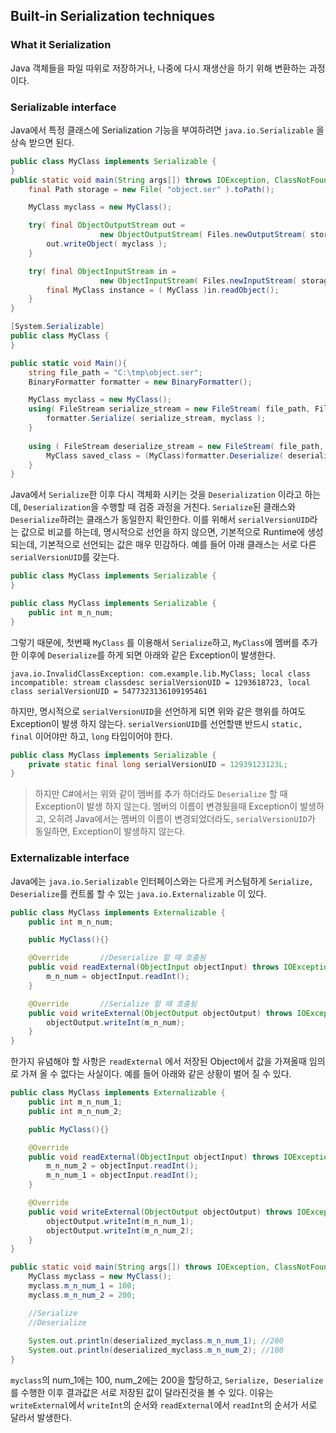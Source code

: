 ## Built-in Serialization techniques

### What it Serialization

Java 객체들을 파일 따위로 저장하거나, 나중에 다시 재생산을 하기 위해 변환하는 과정이다.

### Serializable interface

Java에서 특정 클래스에 Serialization 기능을 부여하려면 `java.io.Serializable` 을 상속 받으면 된다.

```java
public class MyClass implements Serializable {    
}
public static void main(String args[]) throws IOException, ClassNotFoundException {
    final Path storage = new File( "object.ser" ).toPath();

    MyClass myclass = new MyClass();

    try( final ObjectOutputStream out =
                    new ObjectOutputStream( Files.newOutputStream( storage ) ) ) {
        out.writeObject( myclass );
    }

    try( final ObjectInputStream in =
                    new ObjectInputStream( Files.newInputStream( storage ) ) ) {
        final MyClass instance = ( MyClass )in.readObject();
    }
}
```
```cs
[System.Serializable]
public class MyClass {
}

public static void Main(){
    string file_path = "C:\tmp\object.ser";
    BinaryFormatter formatter = new BinaryFormatter();

    MyClass myclass = new MyClass();
    using( FileStream serialize_stream = new FileStream( file_path, FileMode.CreateNew )) {
        formatter.Serialize( serialize_stream, myclass );
    }
    
    using ( FileStream deserialize_stream = new FileStream( file_path, FileMode.Open ) ) {
        MyClass saved_class = (MyClass)formatter.Deserialize( deserialize_stream );
    }
}
```

Java에서 `Serialize`한 이후 다시 객체화 시키는 것을 `Deserialization` 이라고 하는데, `Deserialization`을 수행할 때 검증 과정을 거친다. `Serialize`된 클래스와 `Deserialize`하려는 클래스가 동일한지 확인한다. 이를 위해서 `serialVersionUID`라는 값으로 비교를 하는데, 명시적으로 선언을 하지 않으면, 기본적으로 Runtime에 생성되는데, 기본적으로 선언되는 값은 매우 민감하다. 예를 들어 아래 클래스는 서로 다른 `serialVersionUID`를 갖는다.

```java
public class MyClass implements Serializable {    
}

public class MyClass implements Serializable {
    public int m_n_num;
}
```

그렇기 때문에, 첫번째 `MyClass` 를 이용해서 `Serialize`하고, `MyClass`에 멤버를 추가한 이후에 `Deserialize`를 하게 되면 아래와 같은 Exception이 발생한다.

```
java.io.InvalidClassException: com.example.lib.MyClass; local class incompatible: stream classdesc serialVersionUID = 1293618723, local class serialVersionUID = 5477323136109195461
```

하지만, 명시적으로 `serialVersionUID`을 선언하게 되면 위와 같은 행위를 하여도 Exception이 발생 하지 않는다. `serialVersionUID`를 선언할땐 반드시 `static, final` 이어야만 하고, `long` 타입이어야 한다.
```java
public class MyClass implements Serializable {    
    private static final long serialVersionUID = 12939123123L;
}
```

> 하지만 C#에서는 위와 같이 멤버를 추가 하더라도 `Deserialize` 할 때 Exception이 발생 하지 않는다.
멤버의 이름이 변경됬을때 Exception이 발생하고, 오히려 Java에서는 멤버의 이름이 변경되었더라도, `serialVersionUID`가 동일하면, Exception이 발생하지 않는다.

### Externalizable interface

Java에는 `java.io.Serializable` 인터페이스와는 다르게 커스텀하게 `Serialize, Deserialize`를 컨트롤 할 수 있는 `java.io.Externalizable` 이 있다.

```java
public class MyClass implements Externalizable {
    public int m_n_num;

    public MyClass(){}

    @Override       //Deserialize 할 때 호출됨
    public void readExternal(ObjectInput objectInput) throws IOException, ClassNotFoundException {
        m_n_num = objectInput.readInt();
    }

    @Override       //Serialize 할 때 호출됨
    public void writeExternal(ObjectOutput objectOutput) throws IOException {
        objectOutput.writeInt(m_n_num);
    }
}
```

한가지 유념해야 할 사항은 `readExternal` 에서 저장된 Object에서 값을 가져올때 임의로 가져 올 수 없다는 사실이다. 예를 들어 아래와 같은 상황이 벌어 질 수 있다.

```java
public class MyClass implements Externalizable {
    public int m_n_num_1;
    public int m_n_num_2;

    public MyClass(){}

    @Override
    public void readExternal(ObjectInput objectInput) throws IOException, ClassNotFoundException {
        m_n_num_2 = objectInput.readInt();
        m_n_num_1 = objectInput.readInt();
    }

    @Override
    public void writeExternal(ObjectOutput objectOutput) throws IOException {
        objectOutput.writeInt(m_n_num_1);
        objectOutput.writeInt(m_n_num_2);
    }
}

public static void main(String args[]) throws IOException, ClassNotFoundException {
    MyClass myclass = new MyClass();
    myclass.m_n_num_1 = 100;
    myclass.m_n_num_2 = 200;

    //Serialize
    //Deserialize
    
    System.out.println(deserialized_myclass.m_n_num_1); //200
    System.out.println(deserialized_myclass.m_n_num_2); //100
}
```

`myclass`의 num_1에는 100, num_2에는 200을 할당하고, `Serialize, Deserialize` 를 수행한 이후 결과값은 서로 저장된 값이 달라진것을 볼 수 있다. 이유는 `writeExternal`에서 `writeInt`의 순서와 `readExternal`에서 `readInt`의 순서가 서로 달라서 발생한다.



